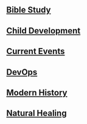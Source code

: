 ## [Bible Study](https://github.com/wikip-co/bible-study_source/issues)
## [Child Development](https://github.com/wikip-co/child-development_source/issues)
## [Current Events](https://github.com/wikip-co/current-events_source/issues)
## [DevOps](https://github.com/wikip-co/devops_source/issues)
## [Modern History](https://github.com/wikip-co/modern-history_source/issues)
## [Natural Healing](https://github.com/wikip-co/natural-healing_source/issues)
